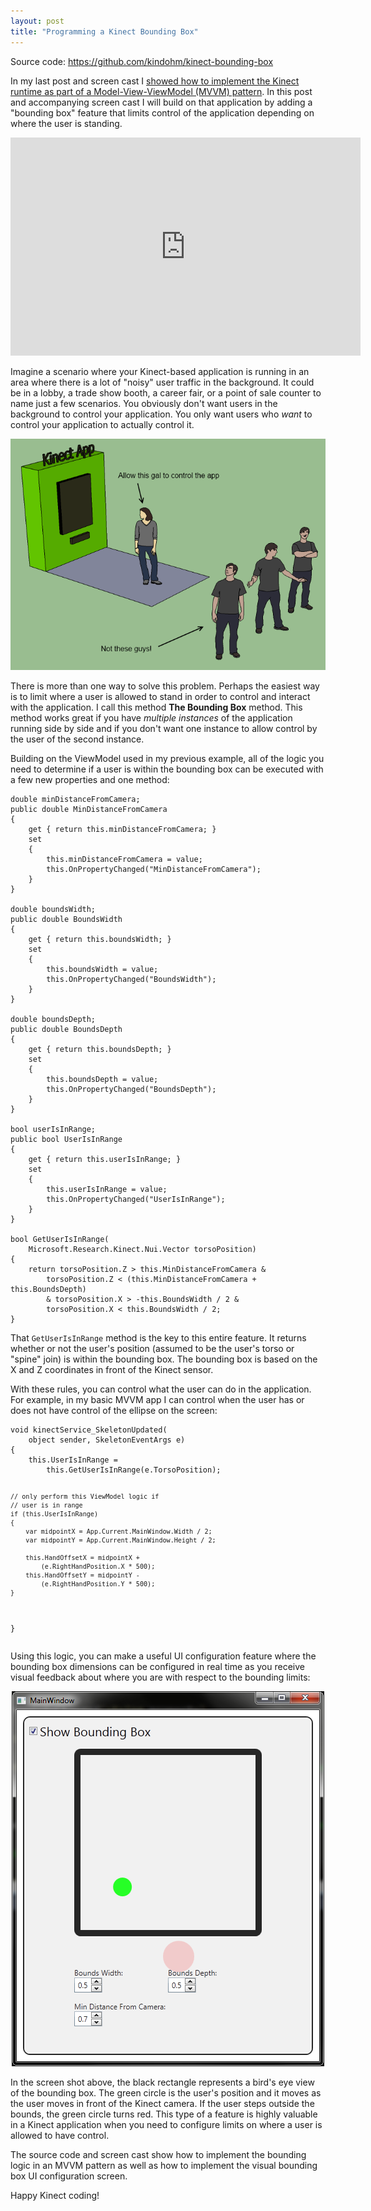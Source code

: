 ```yaml
---
layout: post
title: "Programming a Kinect Bounding Box"
---
```


<p>Source code: <a href="https://github.com/kindohm/kinect-bounding-box">https://github.com/kindohm/kinect-bounding-box</a></p>
<p>In my last post and screen cast I <a href="http://kindohm.com/2011/07/20/KinectMvvm.html"> showed how to implement the Kinect runtime as part of a Model-View-ViewModel (MVVM) pattern</a>. In this post and accompanying screen cast I will build on that application by adding a "bounding box" feature that limits control of the application depending on where the user is standing.</p>
<iframe width="560" height="349" src="http://www.youtube.com/embed/oRmZ9SOASN0" frameborder="0"> </iframe>
<p>Imagine a scenario where your Kinect-based application is running in an area where there is a lot of "noisy" user traffic in the background. It could be in a lobby, a trade show booth, a career fair, or a point of sale counter to name just a few scenarios. You obviously don't want users in the background to control your application. You only want users who <em>want</em> to control your application to  actually control it.</p>
<p style="text-align:center;"><img src="/hodsmedia/boundingboxexample.png" alt="example"/></p>
<p>There is more than one way to solve this problem. Perhaps the easiest way is to limit where a user is allowed to stand in order to control and interact with the application. I call this method <strong>The Bounding Box</strong> method. This method works great if you have <em>multiple instances</em> of the application running side by  side and if you don't want one instance to allow control by the user of the second instance.</p>
<p>Building on the ViewModel used in my previous example, all of the logic you need to determine if a user is within the bounding box can be executed with a few new properties and one method:</p>

<pre><code>double minDistanceFromCamera;
public double MinDistanceFromCamera
{
	get { return this.minDistanceFromCamera; }
	set
	{
		this.minDistanceFromCamera = value;
		this.OnPropertyChanged("MinDistanceFromCamera");
	}
}

double boundsWidth;
public double BoundsWidth
{
	get { return this.boundsWidth; }
	set
	{
		this.boundsWidth = value;
		this.OnPropertyChanged("BoundsWidth");
	}
}

double boundsDepth;
public double BoundsDepth
{
	get { return this.boundsDepth; }
	set
	{
		this.boundsDepth = value;
		this.OnPropertyChanged("BoundsDepth");
	}
}

bool userIsInRange;
public bool UserIsInRange
{
	get { return this.userIsInRange; }
	set
	{
		this.userIsInRange = value;
		this.OnPropertyChanged("UserIsInRange");
	}
}

bool GetUserIsInRange(
	Microsoft.Research.Kinect.Nui.Vector torsoPosition)
{
	return torsoPosition.Z &gt; this.MinDistanceFromCamera &amp;
		torsoPosition.Z &lt; (this.MinDistanceFromCamera + this.BoundsDepth)
		&amp; torsoPosition.X &gt; -this.BoundsWidth / 2 &amp;
		torsoPosition.X &lt; this.BoundsWidth / 2;
}
</code></pre>
<p>That <code>GetUserIsInRange</code> method is the key to this entire feature. It returns whether or not the user's position (assumed to be the user's torso or "spine" join) is within the bounding box. The bounding box is based on the X and Z coordinates in front of the Kinect sensor.</p>
<p>With these rules, you can control what the user can do in the application. For example, in my basic MVVM app I can control when the user has or does not have control of the ellipse on the screen:</p>
<pre><code>void kinectService_SkeletonUpdated(
	object sender, SkeletonEventArgs e)
{
	this.UserIsInRange = 
		this.GetUserIsInRange(e.TorsoPosition);

	// only perform this ViewModel logic if
	// user is in range
	if (this.UserIsInRange)
	{
		var midpointX = App.Current.MainWindow.Width / 2;
		var midpointY = App.Current.MainWindow.Height / 2;

		this.HandOffsetX = midpointX + 
			(e.RightHandPosition.X * 500);
		this.HandOffsetY = midpointY - 
			(e.RightHandPosition.Y * 500);
	}
}
</code></pre>
<p>Using this logic, you can make a useful UI configuration feature where the bounding box dimensions  can be configured in real time as you receive visual feedback about where you are with respect to the bounding limits:</p>
<p style="text-align:center;"><img src="/hodsmedia/KinectBoundingBox.png" alt="Kinect Bounding Box" /></p>
<p>In the screen shot above, the black rectangle represents a bird's eye view of the bounding box. The green circle is the user's position and it moves as the user moves in front of the Kinect camera. If the user steps outside the bounds, the green circle turns red. This type of a feature is highly valuable in a Kinect application when you need to configure limits on where a user is allowed to have control.</p>
<p>The source code and screen cast show how to implement the bounding logic in an MVVM pattern as well as how to implement the visual bounding box UI configuration screen.</p>
<p>Happy Kinect coding!</p>

